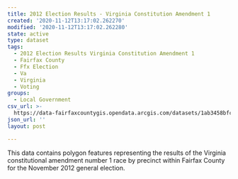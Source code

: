 ```yaml
---
title: 2012 Election Results - Virginia Constitution Amendment 1
created: '2020-11-12T13:17:02.262270'
modified: '2020-11-12T13:17:02.262280'
state: active
type: dataset
tags:
  - 2012 Election Results Virginia Constitution Amendment 1
  - Fairfax County
  - Ffx Election
  - Va
  - Virginia
  - Voting
groups:
  - Local Government
csv_url: >-
  https://data-fairfaxcountygis.opendata.arcgis.com/datasets/1ab3458bfc3c48f1802507ff14d6741f_8.csv?outSR=%7B%22latestWkid%22%3A4269%2C%22wkid%22%3A4269%7D
json_url: ''
layout: post

---
```

This data contains polygon features representing the results of the Virginia constitutional amendment number 1 race by precinct within Fairfax County for the November 2012 general election.
